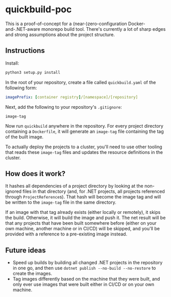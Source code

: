 # quickbuild-poc

This is a proof-of-concept for a (near-)zero-configuration Docker-and-.NET-aware monorepo build tool. There's currently a lot of sharp edges and strong assumptions about the project structure.

## Instructions
Install:

```bash
python3 setup.py install
```

In the root of your repository, create a file called `quickbuild.yaml` of the following form:

```yaml
imagePrefix: [container registry]/[namespace]/[repository]
```

Next, add the following to your repository's `.gitignore`:

```
image-tag
```

Now run `quickbuild` anywhere in the repository. For every project directory containing a `Dockerfile`, it will generate an `image-tag` file containing the tag of the built image.

To actually deploy the projects to a cluster, you'll need to use other tooling that reads these `image-tag` files and updates the resource definitions in the cluster.

## How does it work?
It hashes all dependencies of a project directory by looking at the non-ignored files in that directory (and, for .NET projects, all projects referenced through `ProjectReference`s). That hash will become the image tag and will be written to the `image-tag` file in the same directory.

If an image with that tag already exists (either locally or remotely), it skips the build. Otherwise, it will build the image and push it. The net result will be that any projects that have been built somewhere before (either on your own machine, another machine or in CI/CD) will be skipped, and you'll be provided with a reference to a pre-existing image instead.

## Future ideas
* Speed up builds by building all changed .NET projects in the repository in one go, and then use `dotnet publish --no-build --no-restore` to create the images.
* Tag images differently based on the machine that they were built, and only ever use images that were built either in CI/CD or on your own machine.
